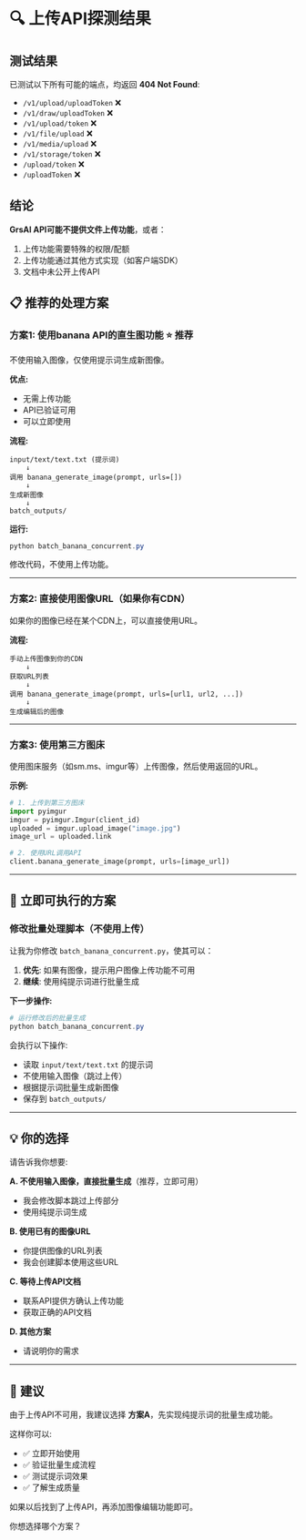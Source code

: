 # 🔍 上传API探测结果

## 测试结果

已测试以下所有可能的端点，均返回 **404 Not Found**:
- `/v1/upload/uploadToken` ❌
- `/v1/draw/uploadToken` ❌
- `/v1/upload/token` ❌
- `/v1/file/upload` ❌
- `/v1/media/upload` ❌
- `/v1/storage/token` ❌
- `/upload/token` ❌
- `/uploadToken` ❌

## 结论

**GrsAI API可能不提供文件上传功能**，或者：
1. 上传功能需要特殊的权限/配额
2. 上传功能通过其他方式实现（如客户端SDK）
3. 文档中未公开上传API

## 📋 推荐的处理方案

### 方案1: 使用banana API的直生图功能 ⭐ **推荐**

不使用输入图像，仅使用提示词生成新图像。

**优点:**
- 无需上传功能
- API已验证可用
- 可以立即使用

**流程:**
```
input/text/text.txt (提示词)
    ↓
调用 banana_generate_image(prompt, urls=[])
    ↓
生成新图像
    ↓
batch_outputs/
```

**运行:**
```powershell
python batch_banana_concurrent.py
```

修改代码，不使用上传功能。

---

### 方案2: 直接使用图像URL（如果你有CDN）

如果你的图像已经在某个CDN上，可以直接使用URL。

**流程:**
```
手动上传图像到你的CDN
    ↓
获取URL列表
    ↓
调用 banana_generate_image(prompt, urls=[url1, url2, ...])
    ↓
生成编辑后的图像
```

---

### 方案3: 使用第三方图床

使用图床服务（如sm.ms、imgur等）上传图像，然后使用返回的URL。

**示例:**
```python
# 1. 上传到第三方图床
import pyimgur
imgur = pyimgur.Imgur(client_id)
uploaded = imgur.upload_image("image.jpg")
image_url = uploaded.link

# 2. 使用URL调用API
client.banana_generate_image(prompt, urls=[image_url])
```

---

## 🎯 立即可执行的方案

### 修改批量处理脚本（不使用上传）

让我为你修改 `batch_banana_concurrent.py`，使其可以：
1. **优先**: 如果有图像，提示用户图像上传功能不可用
2. **继续**: 使用纯提示词进行批量生成

**下一步操作:**
```powershell
# 运行修改后的批量生成
python batch_banana_concurrent.py
```

会执行以下操作:
- 读取 `input/text/text.txt` 的提示词
- 不使用输入图像（跳过上传）
- 根据提示词批量生成新图像
- 保存到 `batch_outputs/`

---

## 💡 你的选择

请告诉我你想要:

**A. 不使用输入图像，直接批量生成**（推荐，立即可用）
   - 我会修改脚本跳过上传部分
   - 使用纯提示词生成

**B. 使用已有的图像URL**
   - 你提供图像的URL列表
   - 我会创建脚本使用这些URL

**C. 等待上传API文档**
   - 联系API提供方确认上传功能
   - 获取正确的API文档

**D. 其他方案**
   - 请说明你的需求

---

## 📝 建议

由于上传API不可用，我建议选择 **方案A**，先实现纯提示词的批量生成功能。

这样你可以:
- ✅ 立即开始使用
- ✅ 验证批量生成流程
- ✅ 测试提示词效果
- ✅ 了解生成质量

如果以后找到了上传API，再添加图像编辑功能即可。

你想选择哪个方案？
